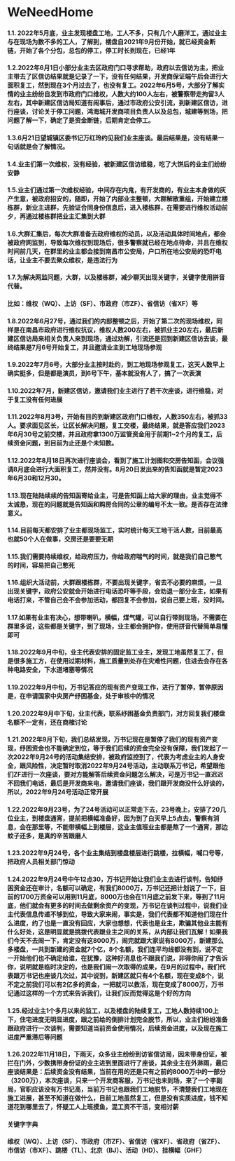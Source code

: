 # WeNeedHome
#### 1.1. 2022年5月底，业主发现楼盘工地，工人不多，只有几个人磨洋工，通过业主与在现场为数不多的工人，了解到，楼盘自2021年9月份开始，就已经资金断链，开始了各个分包，总包的停工，停工时长到现在，已经1年
#### 1.2.2022年6月1日小部分业主去区政府门口寻求帮助，政府以去信访为主，把业主带去了区信访结果就是记录了一下，没有任何结果，开发商保证端午后会进行大面积复工，然到现在3个月过去了，也没有复工。2022年6月5号，大部分了解实情的业主纷纷自发到市政府门口维权，人数大约100人左右，被警察带走拘留3人左右，其中新建区信访局知道有闹事后，通过市政府公安引流，到新建区信访，进行座谈，讨论关于停工问题，鸿海城开发商项目负责人以及总包，城建等到场，把问题了解一下，确定了是资金断链，后期肯定会停工。
#### 1.3.6月21日望城镇区委书记万红玲约见我们业主座谈。最后结果是，没有结果一句话就是会了解情况。
#### 1.4.业主们第一次维权，没有经验，被新建区信访维稳，吃了大饼后的业主们纷纷安静
#### 1.5.业主们通过第一次维权经验，中间存在内鬼，有开发商的，有业主本身做的灰产生意，被政府招安的，随即，开始了内部业主整顿，大群解散重组，开始建立楼栋群，新业主进群，先验证合同身份信息后，进入楼栋群，在需要进行维权活动前夕，再通过楼栋群把业主汇集到大群
#### 1.6.大群汇集后，每次大群准备去政府维权的动员，以及活动具体时间地点，都会被政府网监到，导致每次维权到现场后，很多警察就已经在地点待命，并且在维权时间前几天，在群里的业主都会接到南昌市公安局，户口所在地公安局的恐吓电话，让业主不要去聚众维权，是违法行为
#### 1.7.为解决网监问题，大群，以及楼栋群，减少聊天出现关键字，关键字使用拼音代替。
#### 比如：维权（WQ）、上访（SF）、市政府（市ZF）、省信访（省XF）等
#### 1.8.2022年6月27号，通过我们的内部整顿之后，开始了第二次的现场维权，同样是在南昌市政府进行维权抗议，维权人数200左右，被抓业主20左右，最后新建区信访局来相关负责人来到现场，通过劝解，引流还是回到新建区信访去谈，最终结果是7月6号开始复工，并且邀请业主到工地现场参观
#### 1.9.2022年7月6号，大部分业主按时赴约，到工地现场参观复工，这天人数早上确实挺多，但是都是演员，到6号下午，基本就没有人了，搞了一次表演
#### 1.10.2022年7月，新建区信访，邀请我们业主进行了若干次座谈，进行维稳，对于复工没有任何进展
#### 1.11.2022年8月3号，开始有目的到新建区政府门口维权，人数350左右，被抓33人。要求面见区长，让区长解决问题，复工交楼，最终结果，就是答应我们2023年6月30号之前交楼，并且政府拿1300万监管资金用于前期1~2个月的复工，后续资金问题，到目前为止还是个未知数。
#### 1.12.2022年8月18日再次进行座谈会，看到了施工计划图和交房告知函，会议强调8月底会进行大面积复工，然并没有。8月20日发出来的告知函就是暂定2023年6月30和12月30。
#### 1.13.现在陆陆续续的告知函寄给业主，可是告知函上给大家的理由，业主觉得不太诚恳，现在的问题就是告知函和购房合同的公章的编号不太一致。是否存在法律意义。
#### 1.14.目前每天都安排了业主都现场监工，实时统计每天工地干活人数，目前最高也就50个人在做事，交房还是要要无期
#### 1.15.我们需要持续维权，给政府压力，你给政府喘气的时间，就是我们自己憋气的时间，容易把自己憋死
#### 1.16.组织大活动前，大群跟楼栋群，不要出现关键字，省去不必要的麻烦，一旦出现关键字，政府公安就会开始进行电话恐吓等手段，会劝退一部分业主，如果有电话打来，不管自己会不会参加活动，都回复不会参加，说自己要上班，没时间。
#### 1.17.如果有业主有决心，想带喇叭，横幅，煤气罐，可以自行带到现场，不需要在群里多说，这些都是关键字，到了现场，业主都会拥护你，使用拼音代替简单易懂即可
#### 1.18.2022年9月中旬，业主代表安排的固定监工业主，发现工地虽然复工了，但是很多施工方，在使用过期材料，施工质量到处存在灾难性问题，住进去会存在各种电路安全，下水道堵塞等情况
#### 1.19.2022年9月中旬，万书记答应的现有资产变现工作，进行了暂停，暂停原因是，在申请国家中央房产纾困基金，处于审核中的情况
#### 1.20.2022年9月中下旬，业主代表，联系纾困基金负责部门，对方回复我们楼盘名额不一定有，还在商榷讨论
#### 1.21.2022年9月下旬，我们总结发现，万书记现在是暂停了我们的现有资产变现，纾困资金也不能确定到位，等于我们后续的资金完全没有保障，我们发起了一次2022年9月24号的活动集结安排，被政府监控到了，代表为考虑业主的人身安全，跟风险性，决定暂时取消2022年9月24号活动，主动联系万书记，希望跟他们ZF进行一次座谈，要对方能解答后续资金问题怎么解决，可是万书记一直迟迟不回我们电话，最后是开发商来电，邀请我们座谈，我们跟开发商没什么好谈的，所以，2022年9月24号活动正常开展
#### 1.22.2022年9月23号，为了24号活动可以正常走下去，23号晚上，安排了20几位业主，到楼盘通宵，提前把横幅准备好，因为到了白天早上5点去，警察有消息，会在那里等，不能带横幅上到楼层，这业主值班业主都是熬了一个通宵，那边蚊子还多，是真的辛苦跟磨人
#### 1.23.2022年9月24号，各个业主集结到楼盘楼层进行跳楼，拉横幅，喊口号等，把政府人员相关部门惊动
#### 1.24.2022年9月24号中午12点30，万书记开始让我们业主去进行谈判，告知纾困资金还在审计，名额可以确定，有我们8000万，万书记还把计划说了一下，目前的1700万资金可以用到11月底，8000万也会在11月底之前发下来，等到了11月底，他们就会有更多的时间去做剩余资产的变现，万书记在谈判过程中，说我们业主代表信息传递不够到位，导致大家来闹，事实是，我们代表都不知道他们现在什么进度，约了也是一直没有回应，大家也想想，代表也是业主，欺骗其他业主能有什么好处，这是明显就是挑拨代表跟业主之间的关系，从内部让我们瓦解！如果我们今天不去闹一下，肯定没有这8000万，闹完就跟大家说有8000万，新建那么多楼盘，一共到新建的资金就7个亿，8个名额，我们连平均线都没有到，说不定一开始他们也不确定给谁，在犹豫，这种好消息也不跟我们说，非得你闹了才告诉你，说明就是临时决定的，也是我们闹一次取得的成果，在9月的过程中，我们代表跟万书记也座谈几次过，其中说到，新建区就只有4个名额，现在变成8个，说不定之前我们可以有2亿多的资金，一把就可以救活，现在变成了8000万，万书记通过这样的一个方式来告诉我们，让我们反而觉得这是个好的方向

#### 1.25.经过业主1个多月以来的监工，以及楼盘的陆续复工，工地人数持续100上下，住宅进度无明显进度，跟之前给的倒排计划完全脱节，所以，业主们纷纷准备跟政府进行一次谈判，需要知道当前资金使用情况，后续资金进度，以及现在施工进度严重滞后等问题 

#### 1.26.2022年11月18日，下雨天，众多业主纷纷到访省信访局，因未带身份证，被拦在门外，少数携带身份证的业主进到里面进行了座谈，其余业主在外淋雨，最后座谈结果是：后续资金没有结果，当前在用的还是只有之前的8000万中的一部分（3200万），本次座谈，只来一个开发商客服，万书记也未到场，来了一个李副局，官职应该没有万书记高，当前万书记也跟我们工地脱节，不清楚我们工地现在施工进展，甚至不知道在做什么，目前工地虽然复工，但是没有实质进度，钱不知道花到哪里去了，怀疑工人上班摸鱼，混工资不干活，变相讨薪 







#### 关键字字典
#### 维权（WQ）、上访（SF）、市政府（市ZF）、省信访（省XF）、省政府（省ZF）、市信访（市XF）、跳楼（TL）、北京（BJ）、活动（HD）、挂横幅（GHF）
